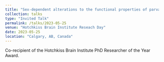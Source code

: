 ```yaml
---
title: "Sex-dependent alterations to the functional properties of parvalbumin expressing neurons in the retrosplenial cortex during Alzheimer’s disease"
collection: talks
type: "Invited Talk"
permalink: /talks/2023-05-25
venue: "Hotchkiss Brain Institute Reseach Day"
date: 2023-05-25
location: "Calgary, AB, Canada"
---
```


Co-recipient of the Hotchkiss Brain Institute PhD Researcher of the Year Award. 
